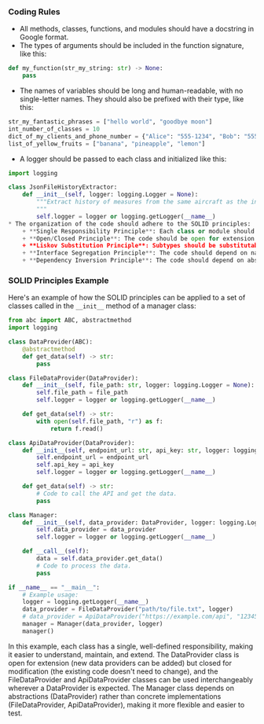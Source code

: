 ### Coding Rules

* All methods, classes, functions, and modules should have a docstring in Google format.
* The types of arguments should be included in the function signature, like this:
```python
def my_function(str_my_string: str) -> None:
    pass
```
* The names of variables should be long and human-readable, with no single-letter names. They should also be prefixed with their type, like this:
```python
str_my_fantastic_phrases = ["hello world", "goodbye moon"]
int_number_of_classes = 10
dict_of_my_clients_and_phone_number = {"Alice": "555-1234", "Bob": "555-5678"}
list_of_yellow_fruits = ["banana", "pineapple", "lemon"]
```
* A logger should be passed to each class and initialized like this:
```python
import logging

class JsonFileHistoryExtractor:
    def __init__(self, logger: logging.Logger = None):
        """Extract history of measures from the same aircraft as the input JSON file in the last n months.
        """
        self.logger = logger or logging.getLogger(__name__)
* The organization of the code should adhere to the SOLID principles:
	+ **Single Responsibility Principle**: Each class or module should have a single, well-defined responsibility.
	+ **Open/Closed Principle**: The code should be open for extension (new features or functionality can be added) but closed for modification (the existing code doesn't need to change).
	+ **Liskov Substitution Principle**: Subtypes should be substitutable for their base types without affecting the correctness of the program.
	+ **Interface Segregation Principle**: The code should depend on narrowly-defined interfaces rather than broad, generic ones.
	+ **Dependency Inversion Principle**: The code should depend on abstractions (interfaces or abstract base classes) rather than concrete implementations.
```

### SOLID Principles Example

Here's an example of how the SOLID principles can be applied to a set of classes called in the `__init__` method of a manager class:
```python
from abc import ABC, abstractmethod
import logging

class DataProvider(ABC):
    @abstractmethod
    def get_data(self) -> str:
        pass

class FileDataProvider(DataProvider):
    def __init__(self, file_path: str, logger: logging.Logger = None):
        self.file_path = file_path
        self.logger = logger or logging.getLogger(__name__)

    def get_data(self) -> str:
        with open(self.file_path, "r") as f:
            return f.read()

class ApiDataProvider(DataProvider):
    def __init__(self, endpoint_url: str, api_key: str, logger: logging.Logger = None):
        self.endpoint_url = endpoint_url
        self.api_key = api_key
        self.logger = logger or logging.getLogger(__name__)

    def get_data(self) -> str:
        # Code to call the API and get the data.
        pass

class Manager:
    def __init__(self, data_provider: DataProvider, logger: logging.Logger = None):
        self.data_provider = data_provider
        self.logger = logger or logging.getLogger(__name__)

    def __call__(self):
        data = self.data_provider.get_data()
        # Code to process the data.
        pass

if __name__ == "__main__":
    # Example usage:
    logger = logging.getLogger(__name__)
    data_provider = FileDataProvider("path/to/file.txt", logger)
    # data_provider = ApiDataProvider("https://example.com/api", "12345", logger)
    manager = Manager(data_provider, logger)
    manager()
```
In this example, each class has a single, well-defined responsibility, making it easier to understand, maintain, and extend. The DataProvider class is open for extension (new data providers can be added) but closed for modification (the existing code doesn't need to change), and the FileDataProvider and ApiDataProvider classes can be used interchangeably wherever a DataProvider is expected. The Manager class depends on abstractions (DataProvider) rather than concrete implementations (FileDataProvider, ApiDataProvider), making it more flexible and easier to test.
